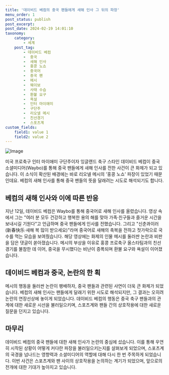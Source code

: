 ```yaml
---
title: '데이비드 베컴의 중국 팬들에게 새해 인사 그 뒤의 파장'
menu_order: 1
post_status: publish
post_excerpt: 
post_date: 2024-02-19 14:01:10
taxonomy:
    category:
        - 세계
    post_tag:
        - 데이비드 베컴
        -  중국
        -  새해 인사
        -  홍콩 노쇼
        -  중국어
        -  중국 팬
        -  메시
        -  웨이보
        -  사태 수습
        -  환불 요구
        -  욕설
        -  인터 마이애미
        -  구단주
        -  리오넬 메시
        -  친선경기
        -  스포츠계
custom_fields:
    field1: value 1
    field2: value 2
---
```


![Image](https://imgnews.pstatic.net/image/009/2024/02/13/0005257646_001_20240213140107691.jpg?type=w647)

미국 프로축구 인터 마이애미 구단주이자 잉글랜드 축구 스타인 데이비드 베컴이 중국 소셜미디어(Waybo)를 통해 중국 팬들에게 새해 인사를 전한 사건이 큰 화제가 되고 있습니다. 이 소식이 확산된 배경에는 바로 리오넬 메시의 '홍콩 노쇼' 파장이 있었기 때문인데요. 베컴의 새해 인사를 통해 중국 팬들의 뜻을 달래려는 시도로 해석되기도 합니다.
## 베컴의 새해 인사와 이에 따른 반응
지난 12일, 데이비드 베컴은 Waybo를 통해 중국어로 새해 인사를 올렸습니다. 영상 속에서 그는 "여러 분 모두 건강하고 행복한 용의 해를 맞아 가족·친구들과 즐거운 시간을 보내시길 기원다"고 언급하며 중국 팬들에게 인사를 전했습니다. 그리고 "신춘콰이러(新春快乐·새해 복 많이 받으세요)"라며 중국어로 새해의 축복을 전하고 젓가락으로 국수를 먹는 모습을 보여줬습니다.
해당 영상에는 화제의 인물 메시를 둘러싼 논란과 비판을 담은 댓글이 쏟아졌습니다. 메시의 부상을 이유로 홍콩 프로축구 올스타팀과의 친선경기를 불참한 데 이어, 중국을 무시했다는 비난이 증폭되며 환불 요구와 욕설이 이어졌습니다.
## 데이비드 베컴과 중국, 논란의 한 획
메시의 행동을 둘러싼 논란이 팽배하자, 중국 팬들과 관련된 사연이 더욱 큰 화제가 되었습니다. 베컴의 새해 인사는 팬들에게 달래기 위한 시도로 해석되지만, 그 결과는 오히려 논란의 연장선상에 놓이게 되었습니다.
데이비드 베컴의 행동은 중국 축구 팬들과의 관계에 대한 새로운 시선을 불러일으키며, 스포츠계와 팬들 간의 상호작용에 대한 새로운 질문을 던지고 있습니다.
## 마무리
데이비드 베컴의 중국 팬들에 대한 새해 인사가 논란의 중심에 섰습니다. 이를 통해 우연히 시작된 상황이 어떻게 커다란 파장을 불러일으키는지를 살펴보게 되었으며, 스포츠계의 국경을 넘나드는 영향력과 소셜미디어의 역할에 대해 다시 한 번 주목하게 되었습니다. 이번 사건은 스포츠계와 팬 사이의 상호작용을 논의하는 계기가 되었으며, 앞으로의 전개에 대한 기대가 높아지고 있습니다.
